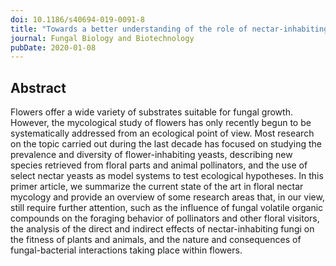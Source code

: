 ```yaml
---
doi: 10.1186/s40694-019-0091-8
title: "Towards a better understanding of the role of nectar-inhabiting yeasts in plant\u2013animal interactions"
journal: Fungal Biology and Biotechnology
pubDate: 2020-01-08
---
```


## Abstract

Flowers offer a wide variety of substrates suitable for fungal growth. However, the mycological study of flowers has only recently begun to be systematically addressed from an ecological point of view. Most research on the topic carried out during the last decade has focused on studying the prevalence and diversity of flower-inhabiting yeasts, describing new species retrieved from floral parts and animal pollinators, and the use of select nectar yeasts as model systems to test ecological hypotheses. In this primer article, we summarize the current state of the art in floral nectar mycology and provide an overview of some research areas that, in our view, still require further attention, such as the influence of fungal volatile organic compounds on the foraging behavior of pollinators and other floral visitors, the analysis of the direct and indirect effects of nectar-inhabiting fungi on the fitness of plants and animals, and the nature and consequences of fungal-bacterial interactions taking place within flowers.

